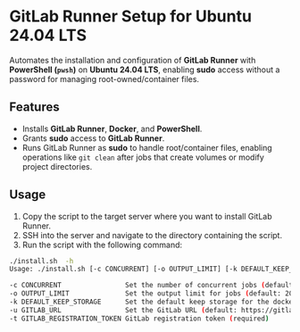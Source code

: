 # GitLab Runner Setup for Ubuntu 24.04 LTS

Automates the installation and configuration of **GitLab Runner** with **PowerShell (`pwsh`)** on **Ubuntu 24.04 LTS**, enabling **sudo** access without a password for managing root-owned/container files.

## Features

- Installs **GitLab Runner**, **Docker**, and **PowerShell**.
- Grants **sudo** access to **GitLab Runner**.
- Runs GitLab Runner as **sudo** to handle root/container files, enabling operations like `git clean` after jobs that create volumes or modify project directories.

## Usage

1. Copy the script to the target server where you want to install GitLab Runner.
2. SSH into the server and navigate to the directory containing the script.
3. Run the script with the following command:
```bash
./install.sh  -h
Usage: ./install.sh [-c CONCURRENT] [-o OUTPUT_LIMIT] [-k DEFAULT_KEEP_STORAGE] [-u GITLAB_URL] -t GITLAB_REGISTRATION_TOKEN

-c CONCURRENT                Set the number of concurrent jobs (default: 8)
-o OUTPUT_LIMIT              Set the output limit for jobs (default: 20480)
-k DEFAULT_KEEP_STORAGE      Set the default keep storage for the docker daemon (default: 100GB)
-u GITLAB_URL                Set the GitLab URL (default: https://gitlab.nil.rs/)
-t GITLAB_REGISTRATION_TOKEN GitLab registration token (required)
```